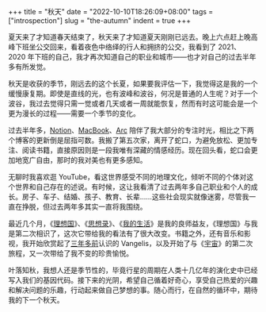 +++
title = "秋天"
date = "2022-10-10T18:26:09+08:00"
tags = ["introspection"]
slug = "the-autumn"
indent = true
+++

夏天来了才知道春天结束了，秋天来了才知道夏天刚刚已远去。晚上六点赶上晚高峰下班坐公交回来，看着夜色中络绎的行人和拥挤的公交，我看到了 2021、2020 年下班的自己，我才再次知道自己的职业和城市——也才对自己的过去半年多有所发觉。

秋天是收获的季节，刚远去的这个长夏，如果要我评估一下，我觉得这是我的一个缓慢康复期。即使是直线的光，也有波峰和波谷，何况是普通的人生呢？对于一个波谷，我过去觉得只需一觉或者几天或者一周就能恢复，然而有时这可能会是一个更为漫长的过程——需要一个季节的变化。

过去半年多，[Notion](https://reuixiy.notion.site/Notion-Database-2948171972a045ddb3a109c7303bd452)、[MacBook](https://reuixiy.notion.site/MacBook-Air-M2-96543360eaaf4b9a88431a75390aeec9)、[Arc](https://reuixiy.notion.site/Arc-cac428758fb74256aedaf47627ed405c) 陪伴了我大部分的专注时光，相比之下两个博客的更新倒是屈指可数。我搬了第五次家，离开了蛇口，为避免放松、更加专注、阅读书籍，直接原因则是一段我唯有深藏的情感经历。现在回头看，蛇口会更加地宽广自由，那时的我对美也有更多感知。

无聊时我喜欢逛 YouTube，看这世界感受不同的地理文化，倾听不同的个体对这个世界和自己存在的述说。有时候，这让我看清了过去两年多自己职业和个人的成长。房子、车子、结婚、孩子、教育、长辈……这些社会现实就像迷雾，尽管我一直在挣脱，但过去两年多其实一直将我围绕。

最近几个月，《[理想国](https://reuixiy.notion.site/22045d74b4fd43b69c1046ea48752b13)》、《[思想录](https://reuixiy.notion.site/14ac3e0f52824e879907baa43f99f4e5)》、《[我的生活](https://reuixiy.notion.site/9304d6c258cf4a98bf47ce6e7effac0d)》是我的良师益友，《理想国》与我是第二次相识了，这次它带给我的看法有了很大改变。书籍之外，还有音乐和影视，我开始欣赏起了[三年多前](/life/ad-astra/)认识的 Vangelis，以及开始了与《[宇宙](https://reuixiy.notion.site/0e1ae14cd580462bb22b4d99c6a8305c)》的第二次旅程，又一次带给了我不变的珍贵愉悦。

叶落知秋，我想人还是季节性的，毕竟行星的周期在人类十几亿年的演化史中已经写入我们的基因代码。接下来的光阴，希望自己循着好奇心，享受自己热爱的兴趣和解决问题的乐趣，行动起来做自己梦想的事。随心而行，在自然的循环中，期待我的下一个秋天。